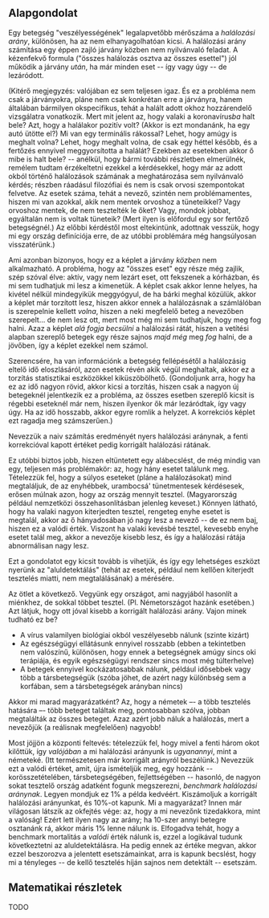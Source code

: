 ## Alapgondolat

Egy betegség "veszélyességének" legalapvetőbb mérőszáma a *halálozási arány*, különösen, ha az nem elhanyagolhatóan kicsi. A halálozási arány számítása egy éppen zajló járvány közben nem nyilvánvaló feladat. A kézenfekvő formula ("összes halálozás osztva az összes esettel") jól működik a járvány *után*, ha már minden eset -- így vagy úgy -- de lezáródott.

(Kitérő megjegyzés: valójában ez sem teljesen igaz. És ez a probléma nem csak a járványokra, pláne nem csak konkrétan erre a járványra, hanem általában bármilyen okspecifikus, tehát a halált adott okhoz hozzárendelő vizsgálatra vonatkozik. Mert mit jelent az, hogy valaki a koronavírus*ba* halt bele? Azt, hogy a halálakor pozitív volt? (Akkor is ezt mondanánk, ha egy autó ütötte el?) Mi van egy terminális rákossal? Lehet, hogy amúgy is meghalt volna? Lehet, hogy meghalt volna, de csak egy héttel később, és a fertőzés ennyivel meggyorsította a halálát? Ezekben az esetekben akkor ő mibe is halt bele? -- anélkül, hogy bármi további részletben elmerülnék, remélem tudtam érzékeltetni ezekkel a kérdésekkel, hogy már az adott okból történő halálozások számának a meghatározása sem nyilvánvaló kérdés; részben ráadásul filozófiai és nem is csak orvosi szempontokat felvetve. Az esetek száma, tehát a nevező, szintén nem problémamentes, hiszen mi van azokkal, akik nem mentek orvoshoz a tüneteikkel? Vagy orvoshoz mentek, de nem tesztelték le őket? Vagy, mondok jobbat, egyáltalán nem is voltak tüneteik? (Mert ilyen is előfordul egy sor fertőző betegségnél.) Az előbbi kérdéstől most eltekintünk, adottnak vesszük, hogy mi egy ország definíciója erre, de az utóbbi problémára még hangsúlyosan visszatérünk.)

Ami azonban bizonyos, hogy ez a képlet a járvány *közben* nem alkalmazható. A probléma, hogy az "összes eset" egy része még zajlik, szép szóval élve: aktív, vagy nem lezárt eset, ott fekszenek a kórházban, és mi sem tudhatjuk mi lesz a kimenetük. A képlet csak akkor lenne helyes, ha kivétel nélkül mindegyikük meggyógyul, de ha bárki meghal közülük, akkor a képlet már torzított lesz, hiszen akkor ennek a halálozásnak a számlálóban is szerepelnie kellett *volna*, hiszen a neki megfelelő beteg a nevezőben szerepelt... de nem lesz ott, mert most még mi sem tudhatjuk, hogy meg fog halni. Azaz a képlet *alá fogja becsülni* a halálozási rátát, hiszen a vetítési alapban szereplő betegek egy része sajnos *majd még* meg *fog* halni, de a jövőben, így a képlet ezekkel nem számol.

Szerencsére, ha van információnk a betegség fellépésétől a halálozásig eltelő idő eloszlásáról, azon esetek révén akik végül meghaltak, akkor ez a torzítás statisztikai eszközökkel kiküszöbölhető. (Gondoljunk arra, hogy ha ez az idő nagyon rövid, akkor kicsi a torzítás, hiszen csak a nagyon új betegeknél jelentkezik ez a probléma, az összes esetben szereplő kicsit is régebbi eseteknél már nem, hiszen ilyenkor ők már lezáródtak, így vagy úgy. Ha az idő hosszabb, akkor egyre romlik a helyzet. A korrekciós képlet ezt ragadja meg számszerűen.)

Nevezzük a naiv számítás eredményét nyers halálozási aránynak, a fenti korrekcióval kapott értéket pedig korrigált halálozási rátának.

Ez utóbbi biztos jobb, hiszen eltüntetett egy alábecslést, de még mindig van egy, teljesen más problémakör: az, hogy hány esetet találunk meg. Tételezzük fel, hogy a súlyos eseteket (pláne a halálozásokat) mind megtaláljuk, de az enyhébbek, urambocsá' tünetmentesek kérdésesek, erősen múlnak azon, hogy az ország mennyit tesztel. (Magyarország például nemzetközi összehasonlításban jelenleg keveset.) Könnyen látható, hogy ha valaki nagyon kiterjedten tesztel, rengeteg enyhe esetet is megtalál, akkor az ő hányadosában jó nagy lesz a nevező -- de ez nem baj, hiszen ez a valódi érték. Viszont ha valaki kevésbé tesztel, kevesebb enyhe esetet talál meg, akkor a nevezője kisebb lesz, és így a halálozási rátája abnormálisan nagy lesz.

Ezt a gondolatot egy kicsit tovább is vihetjük, és így egy lehetséges eszközt nyerünk az "aluldetektálás" (tehát az esetek, például nem kellően kiterjedt tesztelés miatti, nem megtalálásának) a mérésére.

Az ötlet a következő. Vegyünk egy országot, ami nagyjából hasonlít a miénkhez, de sokkal többet tesztel. (Pl. Németországot hazánk esetében.) Azt látjuk, hogy ott jóval kisebb a korrigált halálozási arány. Vajon minek tudható ez be?

- A vírus valamilyen biológiai okból veszélyesebb nálunk (szinte kizárt)
- Az egészségügyi ellátásunk ennyivel rosszabb (ebben a tekintetben nem valószínű, különösen, hogy ennek a betegségnek amúgy sincs oki terápiája, és egyik egészségügyi rendszer sincs most még túlterhelve)
- A betegek ennyivel kockázatosabbak nálunk, például idősebbek vagy több a társbetegségük (szóba jöhet, de azért nagy különbség sem a korfában, sem a társbetegségek arányban nincs)

Akkor mi marad magyarázatként? Az, hogy a németek –- a több tesztelés hatására –- több beteget találtak meg, pontosabban szólva, jobban megtalálták az összes beteget. Azaz azért jobb náluk a halálozás, mert a nevezőjük (a reálisnak megfelelően) nagyobb!

Most jöjjön a központi feltevés: tételezzük fel, hogy mivel a fenti három okot kilőttük, így *valójában* a mi halálozási arányunk is *ugyanannyi*, mint a németeké. (Itt természetesen már korrigált arányról beszélünk.) Nevezzük ezt a valódi értéket, amit, újra ismételjük meg, egy hozzánk -- korösszetételében, társbetegségében, fejlettségében -- hasonló, de nagyon sokat tesztelő ország adatként fogunk megszerezni, *benchmark halálozási aránynak*. Legyen mondjuk ez 1% a példa kedvéért. Kiszámoljuk a korrigált halálozási arányunkat, és 10%-ot kapunk. Mi a magyarázat? Innen már világosan látszik az okfejtés vége: az, hogy a mi nevezőnk tizedakkora, mint a valóság! Ezért lett ilyen nagy az arány; ha 10-szer annyi betegre osztanánk rá, akkor máris 1% lenne nálunk is. Elfogadva tehát, hogy a benchmark mortalitás a *valódi* érték nálunk is, ezzel a logikával tudunk következtetni az aluldetektálásra. Ha pedig ennek az értéke megvan, akkor ezzel beszorozva a jelentett esetszámainkat, arra is kapunk becslést, hogy mi a tényleges -- de kellő tesztelés híján sajnos nem detektált -- esetszám.

## Matematikai részletek

TODO